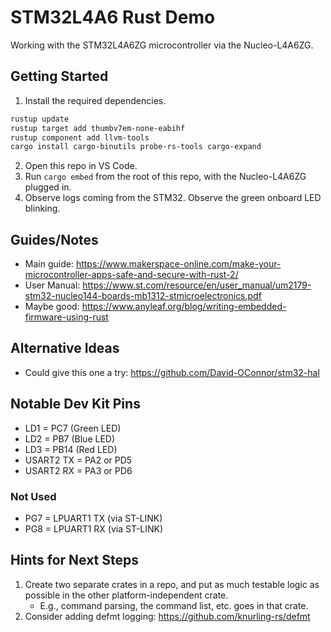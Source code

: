 # STM32L4A6 Rust Demo

Working with the STM32L4A6ZG microcontroller via the Nucleo-L4A6ZG.

## Getting Started

1. Install the required dependencies.

```bash
rustup update
rustup target add thumbv7em-none-eabihf
rustup component add llvm-tools
cargo install cargo-binutils probe-rs-tools cargo-expand
```

2. Open this repo in VS Code.
3. Run `cargo embed` from the root of this repo, with the Nucleo-L4A6ZG plugged in.
4. Observe logs coming from the STM32. Observe the green onboard LED blinking.


## Guides/Notes

* Main guide: https://www.makerspace-online.com/make-your-microcontroller-apps-safe-and-secure-with-rust-2/
* User Manual: https://www.st.com/resource/en/user_manual/um2179-stm32-nucleo144-boards-mb1312-stmicroelectronics.pdf
* Maybe good: https://www.anyleaf.org/blog/writing-embedded-firmware-using-rust

## Alternative Ideas

* Could give this one a try: https://github.com/David-OConnor/stm32-hal

## Notable Dev Kit Pins

* LD1 = PC7 (Green LED)
* LD2 = PB7 (Blue LED)
* LD3 = PB14 (Red LED)
* USART2 TX = PA2 or PD5
* USART2 RX = PA3 or PD6

### Not Used
* PG7 = LPUART1 TX (via ST-LINK)
* PG8 = LPUART1 RX (via ST-LINK)

## Hints for Next Steps

1. Create two separate crates in a repo, and put as much testable logic as possible in the other platform-independent crate.
    * E.g., command parsing, the command list, etc. goes in that crate.
2. Consider adding defmt logging: https://github.com/knurling-rs/defmt
